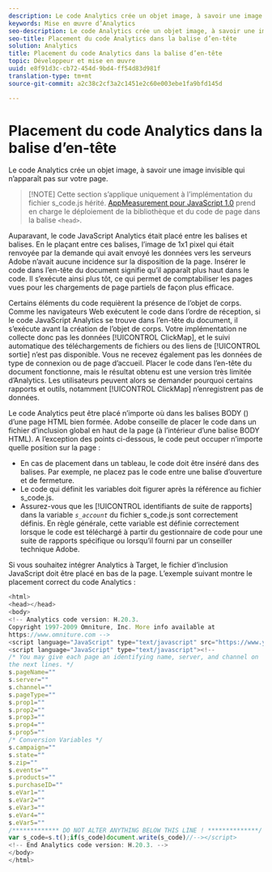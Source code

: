 ```yaml
---
description: Le code Analytics crée un objet image, à savoir une image invisible qui n’apparaît pas sur votre page.
keywords: Mise en œuvre d’Analytics
seo-description: Le code Analytics crée un objet image, à savoir une image invisible qui n’apparaît pas sur votre page.
seo-title: Placement du code Analytics dans la balise d’en-tête
solution: Analytics
title: Placement du code Analytics dans la balise d’en-tête
topic: Développeur et mise en œuvre
uuid: e8f91d3c-cb72-454d-9bd4-ff54d83d981f
translation-type: tm+mt
source-git-commit: a2c38c2cf3a2c1451e2c60e003ebe1fa9bfd145d

---
```



# Placement du code Analytics dans la balise d’en-tête

Le code Analytics crée un objet image, à savoir une image invisible qui n’apparaît pas sur votre page.

> [!NOTE] Cette section s’applique uniquement à l’implémentation du fichier s_code.js hérité. [AppMeasurement pour JavaScript 1.0](../../../implement/js-implementation/c-appmeasurement-js/appmeasure-mjs.md#concept_F3957D7093A94216BD79F35CFC1557E8) prend en charge le déploiement de la bibliothèque et du code de page dans la balise `<head>`.

Auparavant, le code JavaScript Analytics était placé entre les balises <head><meta http-equiv="Content-Type" content="text/html; charset=UTF-8"> et </head> balises. En le plaçant entre ces balises, l’image de 1x1 pixel qui était renvoyée par la demande qui avait envoyé les données vers les serveurs Adobe n’avait aucune incidence sur la disposition de la page. Insérer le code dans l’en-tête du document signifie qu’il apparaît plus haut dans le code. Il s’exécute ainsi plus tôt, ce qui permet de comptabiliser les pages vues pour les chargements de page partiels de façon plus efficace.

Certains éléments du code requièrent la présence de l’objet de corps. Comme les navigateurs Web exécutent le code dans l’ordre de réception, si le code JavaScript Analytics se trouve dans l’en-tête du document, il s’exécute avant la création de l’objet de corps. Votre implémentation ne collecte donc pas les données [!UICONTROL ClickMap], et le suivi automatique des téléchargements de fichiers ou des liens de [!UICONTROL sortie] n’est pas disponible. Vous ne recevez également pas les données de type de connexion ou de page d’accueil. Placer le code dans l’en-tête du document fonctionne, mais le résultat obtenu est une version très limitée d’Analytics. Les utilisateurs peuvent alors se demander pourquoi certains rapports et outils, notamment [!UICONTROL ClickMap] n’enregistrent pas de données.

Le code Analytics peut être placé n’importe où dans les balises BODY (<BODY></BODY>) d’une page HTML bien formée. Adobe conseille de placer le code dans un fichier d’inclusion global en haut de la page (à l’intérieur d’une balise BODY HTML). A l’exception des points ci-dessous, le code peut occuper n’importe quelle position sur la page :

* En cas de placement dans un tableau, le code doit être inséré dans des <td></td> balises. Par exemple, ne placez pas le code entre une balise d’ouverture <tr> et <td> de fermeture.
* Le code qui définit les variables doit figurer après la référence au fichier s_code.js.
* Assurez-vous que les [!UICONTROL identifiants de suite de rapports] dans la variable *`s_account`* du fichier s_code.js sont correctement définis. En règle générale, cette variable est définie correctement lorsque le code est téléchargé à partir du gestionnaire de code pour une suite de rapports spécifique ou lorsqu’il fourni par un conseiller technique Adobe.

Si vous souhaitez intégrer Analytics à Target, le fichier d’inclusion JavaScript doit être placé en bas de la page. L’exemple suivant montre le placement correct du code Analytics :

```js
<html> 
<head></head> 
<body> 
<!-- Analytics code version: H.20.3.
Copyright 1997-2009 Omniture, Inc. More info available at 
https://www.omniture.com --> 
<script language="JavaScript" type="text/javascript" src="https://www.yourdomain.com/js/s_code.js"></script> 
<script language="JavaScript" type="text/javascript"><!-- 
/* You may give each page an identifying name, server, and channel on 
the next lines. */ 
s.pageName="" 
s.server="" 
s.channel="" 
s.pageType="" 
s.prop1="" 
s.prop2="" 
s.prop3="" 
s.prop4="" 
s.prop5="" 
/* Conversion Variables */ 
s.campaign="" 
s.state="" 
s.zip="" 
s.events="" 
s.products="" 
s.purchaseID="" 
s.eVar1="" 
s.eVar2="" 
s.eVar3="" 
s.eVar4="" 
s.eVar5="" 
/************* DO NOT ALTER ANYTHING BELOW THIS LINE ! **************/ 
var s_code=s.t();if(s_code)document.write(s_code)//--></script> 
<!-- End Analytics code version: H.20.3. --> 
</body> 
</html> 
```

